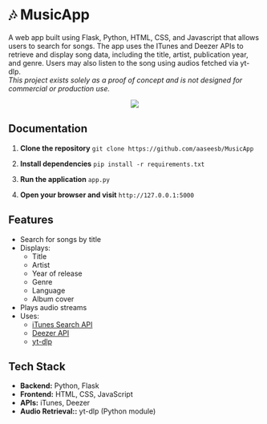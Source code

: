 # 🎶 MusicApp
A web app built using Flask, Python, HTML, CSS, and Javascript that allows users to search for songs. The app uses the ITunes and Deezer APIs to retrieve and display song data, including the title, artist, publication year, and genre. Users may also listen to the song using audios fetched via yt-dlp.  
*This project exists solely as a proof of concept and is not designed for commercial or production use.*

<div align="center">
  <img src="https://github.com/user-attachments/assets/8acc1240-5ba7-4a1d-86f4-f19dfdf09c9d">
</div>

## Documentation

1. **Clone the repository** `git clone https://github.com/aaseesb/MusicApp`

2. **Install dependencies** `pip install -r requirements.txt`

3. **Run the application** `app.py`

4. **Open your browser and visit** `http://127.0.0.1:5000`

## Features
- Search for songs by title
- Displays:
  - Title
  - Artist
  - Year of release
  - Genre
  - Language
  - Album cover
- Plays audio streams
- Uses:
  - [iTunes Search API](https://developer.apple.com/library/archive/documentation/AudioVideo/Conceptual/iTuneSearchAPI/)
  - [Deezer API](https://developers.deezer.com/api)
  - [yt-dlp](https://github.com/yt-dlp/yt-dlp)

##  Tech Stack

- **Backend:** Python, Flask
- **Frontend:** HTML, CSS, JavaScript
- **APIs:** iTunes, Deezer
- **Audio Retrieval::** yt-dlp (Python module)
